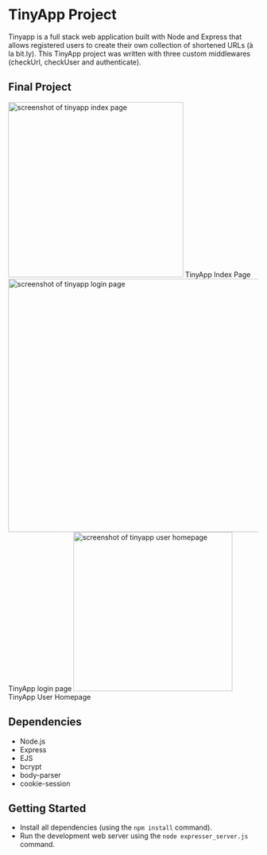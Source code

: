 # TinyApp Project

Tinyapp is a full stack web application built with Node and Express that allows registered users to create their own collection of shortened URLs (à la bit.ly). This TinyApp project was written with three custom middlewares (checkUrl, checkUser and authenticate).

## Final Project

<img width="352" alt="screenshot of tinyapp index page" src="https://cloud.githubusercontent.com/assets/25554023/26039704/fdefd3c2-38d2-11e7-953f-f9e273140fd2.png">
TinyApp Index Page

<img width="509" alt="screenshot of tinyapp login page" src="https://cloud.githubusercontent.com/assets/25554023/26039703/fdef7a8a-38d2-11e7-864b-1a7236b4dbbb.png">
TinyApp login page

<img width="320" alt="screenshot of tinyapp user homepage" src="https://cloud.githubusercontent.com/assets/25554023/26039702/fdea4e7a-38d2-11e7-9d65-f39c95ce417d.png">
TinyApp User Homepage

## Dependencies

- Node.js
- Express
- EJS
- bcrypt
- body-parser
- cookie-session

## Getting Started

- Install all dependencies (using the `npm install` command).
- Run the development web server using the `node expresser_server.js` command.
